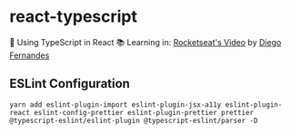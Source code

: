 # react-typescript

:barber: Using TypeScript in React
:books: Learning in: [Rocketseat's Video](https://www.youtube.com/watch?v=OXxul6AvXNs&t=2525s) by [Diego Fernandes](https://github.com/diego3g)

## ESLint Configuration

`yarn add eslint-plugin-import eslint-plugin-jsx-a11y eslint-plugin-react eslint-config-prettier eslint-plugin-prettier prettier @typescript-eslint/eslint-plugin @typescript-eslint/parser -D`
